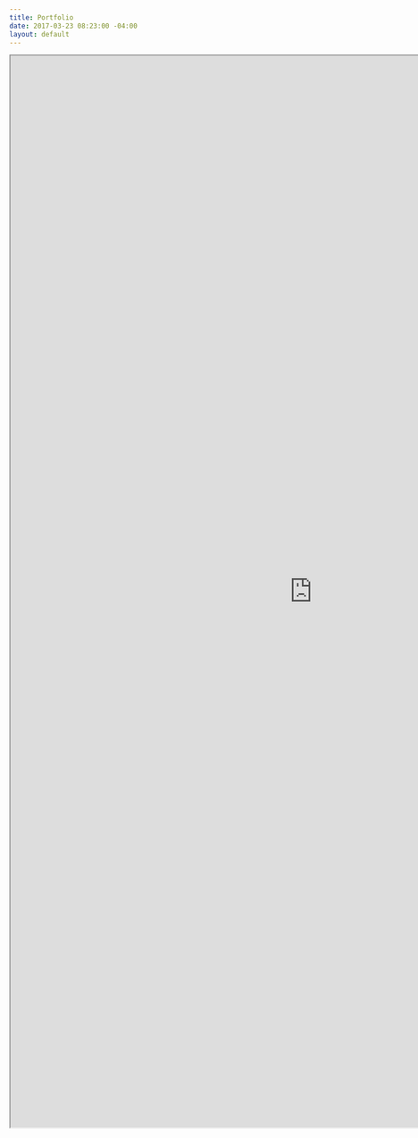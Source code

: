 ```yaml
---
title: Portfolio
date: 2017-03-23 08:23:00 -04:00
layout: default
---
```


<iframe src="https://sites.google.com/foresthills.edu/emil-portfolio/portfolio" height="1920" width="1080"></iframe>